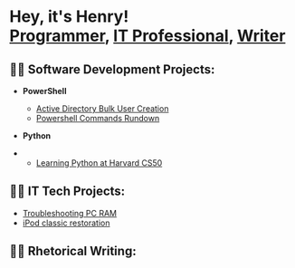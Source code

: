 <h1>Hey, it's Henry! <br/><a href="https://github.com/thethirdbirthday">Programmer</a>, <a href=>IT Professional</a>, <a href=>Writer</a>

<h2>👨‍💻 Software Development Projects:</h2>


- <b>PowerShell</b>

  - [Active Directory Bulk User Creation]()
  - [Powershell Commands Rundown](https://github.com/thethirdbirthday/powershell-commands-practice)

- <b>Python </b>
- - [Learning Python at Harvard CS50](https://github.com/thethirdbirthday/harvard_python)

 <h2>👨‍💻 IT Tech Projects:</h2>

- [Troubleshooting PC RAM]()
- [iPod classic restoration]()

<h2>👨‍💻 Rhetorical Writing:</h2>
